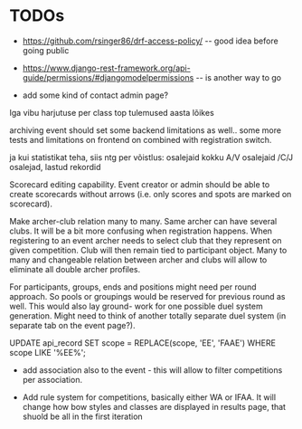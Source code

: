 # TODOs


* https://github.com/rsinger86/drf-access-policy/ -- good idea before going public
* https://www.django-rest-framework.org/api-guide/permissions/#djangomodelpermissions -- is another way to go


* add some kind of contact admin page?

Iga vibu harjutuse per class top tulemused aasta lõikes

archiving event should set some backend limitations as well.. some more tests and
limitations on frontend on combined with registration switch.

ja kui statistikat teha, siis ntg per võistlus: osalejaid kokku A/V osalejaid /C/J osalejad, lastud rekordid

Scorecard editing capability. Event creator or admin should be able to create scorecards without arrows
 (i.e. only scores and spots are marked on scorecard).

Make archer-club relation many to many. Same archer can have several clubs. It will
be a bit more confusing when registration happens. When registering to an event archer
needs to select club that they represent on given competition. Club will then remain
tied to participant object.
  Many to many and changeable relation between archer and clubs will allow to eliminate
all double archer profiles.

For participants, groups, ends and positions might need per round approach. So pools
or groupings would be reserved for previous round as well. This would also lay ground-
work for one possible duel system generation.
  Might need to think of another totally separate duel system (in separate tab on the
event page?).


UPDATE api_record SET scope = REPLACE(scope, 'EE', 'FAAE') WHERE scope LIKE '%EE%';

* add association also to the event - this will allow to filter competitions per association.

* Add rule system for competitions, basically either WA or IFAA. It will change how bow
styles and classes are displayed in results page, that shuold be all in the first iteration
